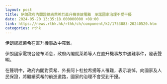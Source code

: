 ```yaml
---
layout: post
title: 伊朗政府內閣證總統萊希於直升機事故罹難　承諾國家治理不受干擾
date: 2024-05-20 13:35:18.000000000 +08:00
link: https://news.rthk.hk/rthk/ch/component/k2/1753883-20240520.htm
categories: rthk
---
```


伊朗總統萊希在直升機事故中罹難。

伊朗國家電視台發布消息，政府內閣就萊希等人在直升機事故中遇難事件，發表聲明。

在聲明中，政府內閣對萊希、外長阿卜杜拉希揚等人罹難，表示哀悼，向國家及人民保證，將繼續萊希的前進道路，國家的治理不會受到干擾。

